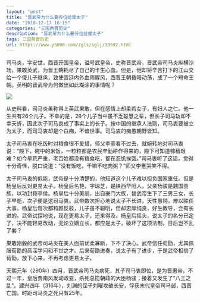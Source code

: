 ```yaml
---
layout: "post"
title: "晋武帝为什么要传位给傻太子"
date: "2018-12-17 16:15"
categories: "三国两晋历史"
description: "晋武帝为什么要传位给傻太子"
tags: 三国两晋历史
url: https://www.y5000.com/zgls/sglj/30592.html
---
```






司马炎，字安世，西晋开国皇帝，谥号武皇帝，史称晋武帝。晋武帝司马炎纵横沙场，果敢英武，为晋王朝耗尽了自己的半生心血。但是，他却将辛苦打下的江山交给一个傻儿子继承，致使宫廷内外血雨腥风，西晋王朝昏暗动荡，成了一个短命王朝。英明的晋武帝为何做出如此糊涂的事情呢？

![](https://img.y5000.com/uploads/allimg/180601/8-1P601112Z9158.jpg)

从史料看，司马炎虽称得上英武果敢，但在感情上却柔若女子，有妇人之仁。他一生共有26个儿子。不幸的是，26个儿子当中虽不乏聪慧之辈，但长子司马轨却不幸夭折，因此次子司马衷成了事实上的长子。按中国的继承人法则，司马衷要被立为太子，而司马衷却是个白痴，不谙世事。司马衷的痴愚朝野皆知。

太子司马衷在吃饭时对粮食很不爱惜，师父李憙看不过去，就婉转地对司马衷说：“殿下，碗中的米饭，一粒粒都是农民辛勤耕作得来的，殿下可知道稼穑艰难？如今旱荒严重，老百姓都没有粮食吃，都在忍饥挨饿。”司马衷听了这话，觉得十分奇怪，脱口说道：“没有饭吃，干嘛不吃肉粥？”师父李憙哭笑不得。

太子司马衷的低能，武帝是十分清楚的，他知道这个儿子难以担负国家重任。但是杨皇后反对更易太子。杨皇后名艳，字琼芝，是陕西华阳人，父亲杨骏是魏国贵族，以功封蓣亭侯。杨皇后十分美丽，出自豪门大族，替武帝生下了三男三女，长子早逝，次子便是这司马衷。武帝数次担心地说太子不长进，天性愚钝，难以胜任大事。杨皇后每次都和颜反驳，儿子虽不聪明，但却忠厚纯良，好生教导，会有长进的。武帝试探地说，现在更易太子，还来得及。杨皇后摇头，说太子的名分已定了，决不能轻易改动，无论立嫡立长，都应是太子，破坏了这项法制，日后岂不乱了套？

果敢刚毅的武帝司马炎在美人面前优柔寡断，下不了决心。武帝信任荀勖，尤其佩服荀勖的高深学问和不世之才。后来荀勖进奏，说太子有了进步，于是武帝相信了荀勖，放下心来，不再考虑更易太子。

天熙元年（290年）四月，晋武帝司马炎病死，其子司马衷即位，是为晋惠帝。不过一年，皇后贾南风发动政变，杀死总揽朝政的大臣杨骏；接着又发生了“八王之乱”。建兴四年（316年），刘渊的侄子刘曜攻破长安，俘获末代皇帝司马邺，西晋亡国。时距司马炎之死只有25年。
